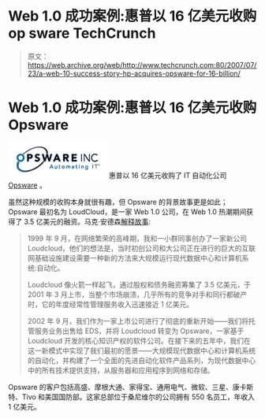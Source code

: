 # Web 1.0 成功案例:惠普以 16 亿美元收购 op sware TechCrunch

> 原文：<https://web.archive.org/web/http://www.techcrunch.com:80/2007/07/23/a-web-10-success-story-hp-acquires-opsware-for-16-billion/>

# Web 1.0 成功案例:惠普以 16 亿美元收购 Opsware

[![opsware.png](img/c62e8d9cdd5100aa6c363fe4e75ccef7.png)](https://web.archive.org/web/20230131034116/http://opsware.com/) 惠普以 16 亿美元收购了 IT 自动化公司 [Opsware](https://web.archive.org/web/20230131034116/http://opsware.com/) 。

虽然这种规模的收购本身就很有趣，但 Opsware 的背景故事更是如此；Opsware 最初名为 LoudCloud，是一家 Web 1.0 公司，在 Web 1.0 热潮期间获得了 3.5 亿美元的融资。马克·安德森[解释故事](https://web.archive.org/web/20230131034116/http://blog.pmarca.com/2007/07/hp-buys-my-comp.html):

> 1999 年 9 月，在网络繁荣的高峰期，我和一小群同事创办了一家新公司 Loudcloud，他们的想法是，当时初创公司和大公司正在进行的巨大的互联网基础设施建设需要一种新的方法来大规模运行现代数据中心和计算机系统:自动化。
> 
> Loudcloud 像火箭一样起飞，通过股权和债务融资筹集了 3.5 亿美元，于 2001 年 3 月上市，当整个市场崩溃，几乎所有的竞争对手和同行都破产时，它的年度经常性管理服务收入迅速接近 1 亿美元。
> 
> 2002 年 9 月，我们作为一家上市公司进行了彻底的重新开始——我们将托管服务业务出售给 EDS，并将 Loudcloud 转变为 Opsware，一家基于 Loudcloud 开发的核心知识产权的软件公司。在接下来的五年中，我们在这一新模式中实现了我们最初的愿景——大规模现代数据中心和计算机系统的自动化，并构建了一个全面的先进自动化软件产品系列，为现代数据中心中的所有技术提供支持，从服务器和应用程序到网络和存储。

Opsware 的客户包括高盛、摩根大通、家得宝、通用电气、微软、三星、康卡斯特、Tivo 和美国国防部。这家总部位于桑尼维尔的公司拥有 550 名员工，年收入 1 亿美元。